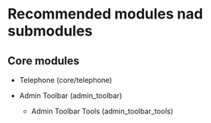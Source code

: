 # Recommended modules nad submodules

## Core modules

* Telephone (core/telephone)

* Admin Toolbar (admin_toolbar)
  * Admin Toolbar Tools (admin_toolbar_tools)
